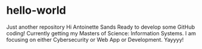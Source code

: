 # hello-world
Just another repository
Hi Antoinette Sands
Ready to develop some GitHub coding! 
Currently getting my Masters of Science: Information Systems. 
I am focusing on either Cybersecurity or Web App or Development.
Yayyyy! 
